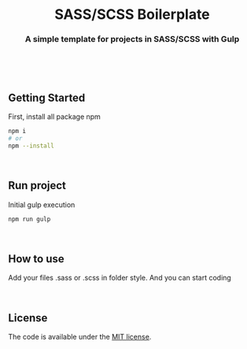 <h1 align="center">SASS/SCSS Boilerplate</h1>

<h3 align="center">A simple template for projects in SASS/SCSS with Gulp</h3>

<br />
<br />
<br />

<h2>Getting Started</h2>

First, install all package npm

```bash
npm i
# or
npm --install
```

<br />

<h2>Run project</h2>

Initial gulp execution

```bash
npm run gulp
```

<br />

<h2>How to use</h2>

Add your files .sass or .scss in folder style. And you can start coding

<br />

## License

The code is available under the [MIT license](LICENSE.txt).
